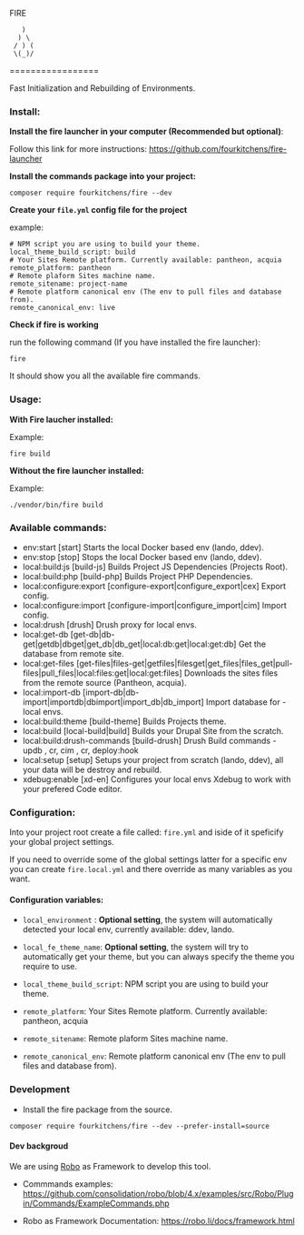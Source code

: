 FIRE

```
   )
  ) \
 / ) (
 \(_)/
```
=================

Fast Initialization and Rebuilding of Environments.

### Install:

**Install the fire launcher in your computer (Recommended but optional)**:

Follow this link for more instructions: https://github.com/fourkitchens/fire-launcher

**Install the commands package into your project:**

`composer require fourkitchens/fire --dev`

**Create your `file.yml` config file for the project**

example:
```
# NPM script you are using to build your theme.
local_theme_build_script: build
# Your Sites Remote platform. Currently available: pantheon, acquia
remote_platform: pantheon
# Remote plaform Sites machine name.
remote_sitename: project-name
# Remote platform canonical env (The env to pull files and database from).
remote_canonical_env: live
```

**Check if fire is working**

run the following command (If you have installed the fire launcher):

```
fire
```
It should show you all the available fire commands.
### Usage:

**With Fire laucher installed:**

Example:

```
fire build
```

**Without the fire launcher installed:**

Example:
```
./vendor/bin/fire build
```

### Available commands:
- env:start               [start] Starts the local Docker based env (lando, ddev).
- env:stop                [stop] Stops the local Docker based env (lando, ddev).
- local:build:js          [build-js] Builds Project JS Dependencies (Projects Root).
- local:build:php         [build-php] Builds Project PHP Dependencies.
- local:configure:export  [configure-export|configure_export|cex] Export config.
- local:configure:import  [configure-import|configure_import|cim] Import config.
- local:drush             [drush] Drush proxy for local envs.
- local:get-db            [get-db|db-get|getdb|dbget|get_db|db_get|local:db:get|local:get:db] Get the database from remote site.
- local:get-files         [get-files|files-get|getfiles|filesget|get_files|files_get|pull-files|pull_files|local:files:get|local:get:files] Downloads the sites files from the remote source (Pantheon, acquia).
- local:import-db         [import-db|db-import|importdb|dbimport|import_db|db_import] Import database for - local envs.
- local:build:theme       [build-theme] Builds Projects theme.
- local:build             [local-build|build] Builds your Drupal Site from the scratch.
- local:build:drush-commands  [build-drush] Drush Build commands - updb , cr, cim , cr, deploy:hook
- local:setup             [setup] Setups your project from scratch (lando, ddev), all your data will be destroy and rebuild.
- xdebug:enable           [xd-en] Configures your local envs Xdebug to work with your prefered Code editor.


### Configuration:
Into your project root create a file called: `fire.yml` and iside of it speficify your global project settings.

If you need to override some of the global settings latter for a specific env you can create `fire.local.yml` and there override as many variables as you want.

#### Configuration variables:

- `local_environment` : **Optional setting**, the system will automatically detected your local env, currently available: ddev, lando.

- `local_fe_theme_name`: **Optional setting**, the system will try to automatically get your theme, but you can always specify the theme you require to use.

- `local_theme_build_script`: NPM script you are using to build your theme.

- `remote_platform`: Your Sites Remote platform. Currently available: pantheon, acquia

- `remote_sitename`: Remote plaform Sites machine name.

- `remote_canonical_env`: Remote platform canonical env (The env to pull files and database from).


### Development

- Install the fire package from the source.
```
composer require fourkitchens/fire --dev --prefer-install=source
```
#### Dev backgroud

We are using [Robo](https://robo.li/) as Framework to develop this tool.

- Commmands examples: https://github.com/consolidation/robo/blob/4.x/examples/src/Robo/Plugin/Commands/ExampleCommands.php

- Robo as Framework Documentation: https://robo.li/docs/framework.html
